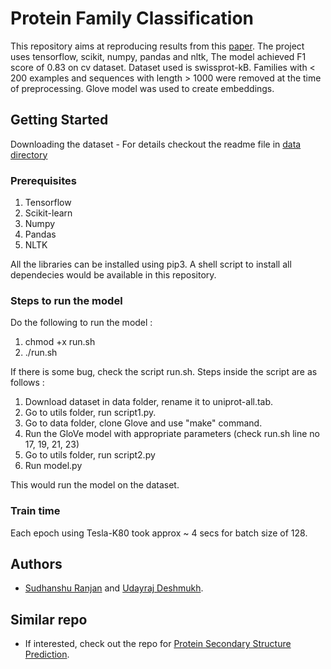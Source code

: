 # Protein Family Classification

This repository aims at reproducing results from this [paper](https://cs224d.stanford.edu/reports/LeeNguyen.pdf). 
The project uses tensorflow, scikit, numpy, pandas and nltk,
The model achieved F1 score of 0.83 on cv dataset.
Dataset used is swissprot-kB. Families with < 200 examples and sequences with length > 1000 were removed at the time of preprocessing.
Glove model was used to create embeddings.

## Getting Started
Downloading the dataset - For details checkout the readme file in [data directory](https://github.com/s1998/protein-family-classification/blob/master/data/)

### Prerequisites

1. Tensorflow
2. Scikit-learn
3. Numpy
4. Pandas
5. NLTK

All the libraries can be installed using pip3. A shell script to install all dependecies would be available in this repository.


### Steps to run the model

Do the following to run the model :

1. chmod +x run.sh
2. ./run.sh

If there is some bug, check the script run.sh.
Steps inside the script are as follows :
1. Download dataset in data folder, rename it to uniprot-all.tab.
2. Go to utils folder, run script1.py.
3. Go to data folder, clone Glove and use "make" command.
4. Run the GloVe model with appropriate parameters 
   (check run.sh line no 17, 19, 21, 23)
5. Go to utils folder, run script2.py
6. Run model.py

This would run the model on the dataset.

### Train time

Each epoch using Tesla-K80 took approx ~ 4 secs for batch size of 128.


## Authors

* [Sudhanshu Ranjan](https://github.com/s1998) and [Udayraj Deshmukh](https://github.com/Udayraj123). 


## Similar repo

* If interested, check out the repo for [Protein Secondary Structure Prediction](https://github.com/Udayraj123/protein-secondary-structure-prediction). 

<!-- ## Acknowledgments

* Hat tip to anyone who's code was used
* Inspiration
* etc
 -->
